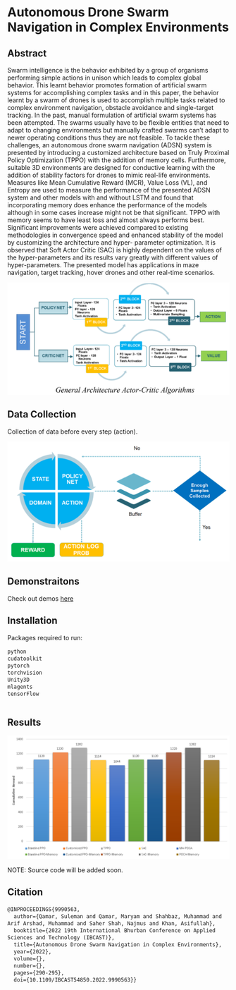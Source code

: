 # Autonomous Drone Swarm Navigation in Complex Environments
## Abstract
Swarm intelligence is the behavior exhibited by a group of organisms performing simple actions in unison which leads to complex global behavior. This learnt behavior promotes formation of artificial swarm systems for accomplishing complex tasks and in this paper, the behavior learnt by a swarm of drones is used to accomplish multiple tasks related to complex environment navigation, obstacle avoidance and single-target tracking. In the past, manual formulation of artificial swarm systems has been attempted. The swarms usually have to be flexible entities that need to adapt to changing environments but manually crafted swarms can’t adapt to newer operating conditions thus they are not feasible. To tackle these challenges, an autonomous drone swarm navigation (ADSN) system is presented by introducing a customized architecture based on Truly Proximal Policy Optimization (TPPO) with the addition of memory cells. Furthermore, suitable 3D environments are designed for conductive learning with the addition of stability factors for drones to mimic real-life environments. Measures like Mean Cumulative Reward (MCR), Value Loss (VL), and Entropy are used to measure the performance of the presented ADSN system and other models with and without LSTM and found that incorporating memory does enhance the performance of the models although in some cases increase might not be that significant. TPPO with memory seems to have least loss and almost always performs best. Significant improvements were achieved compared to existing methodologies in convergence speed and enhanced stability of the model by customizing the architecture and hyper- parameter optimization. It is observed that Soft Actor Critic (SAC) is highly dependent on the values of the hyper-parameters and its results vary greatly with different values of hyper-parameters. The presented model has applications in maze navigation, target tracking, hover drones and other real-time scenarios.

<div align="center">
  <img src="resources/Architecture.png"/>
</div>

## Data Collection

Collection of data before every step (action).
<div align="center">
  <img src="resources/Data_Collection.png"/>
</div>

## Demonstraitons
Check out demos [here](https://www.youtube.com/playlist?list=PLq0872kWvR0U9KGei4EfobS_i3K-Bh6ve)
## Installation

Packages required to run:
```shell
python
cudatoolkit
pytorch
torchvision
Unity3D 
mlagents
tensorFlow


```
## Results
<div align="center">
     <img src="resources/Reward_Comparison.png"/>
</div>



NOTE: Source code will be added soon.
## Citation

```
@INPROCEEDINGS{9990563,
  author={Qamar, Suleman and Qamar, Maryam and Shahbaz, Muhammad and Arif Arshad, Muhammad and Saher Shah, Najmus and Khan, Asifullah},
  booktitle={2022 19th International Bhurban Conference on Applied Sciences and Technology (IBCAST)}, 
  title={Autonomous Drone Swarm Navigation in Complex Environments}, 
  year={2022},
  volume={},
  number={},
  pages={290-295},
  doi={10.1109/IBCAST54850.2022.9990563}}

```
